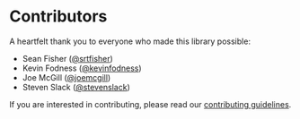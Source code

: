# Contributors

A heartfelt thank you to everyone who made this library possible:

- Sean Fisher ([@srtfisher](https://github.com/srtfisher))
- Kevin Fodness ([@kevinfodness](https://github.com/kevinfodness))
- Joe McGill ([@joemcgill](https://github.com/joemcgill))
- Steven Slack ([@stevenslack](https://github.com/stevenslack))

If you are interested in contributing, please read our
[contributing guidelines](CONTRIBUTING.md).
